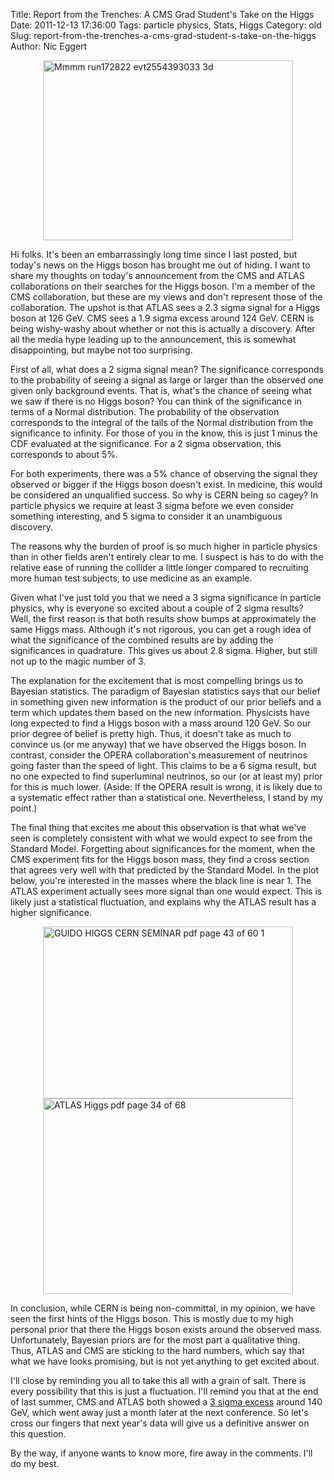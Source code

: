Title: Report from the Trenches: A CMS Grad Student's Take on the Higgs
Date: 2011-12-13 17:36:00
Tags: particle physics, Stats, Higgs
Category: old
Slug: report-from-the-trenches-a-cms-grad-student-s-take-on-the-higgs
Author: Nic Eggert


<img alt="Mmmm run172822 evt2554393033 3d" border="0" height="288" src="http://lh6.ggpht.com/-hPHBh1UVJic/TuvD-aa1MYI/AAAAAAAAAX4/BQgsVZulLkw/mmmm-run172822-evt2554393033-3d.jpg?imgmax=800" style="display: block; margin-left: auto; margin-right: auto;" title="mmmm-run172822-evt2554393033-3d.jpg" width="400" />

Hi folks. It's been an embarrassingly long time since I last posted, but today's news on the Higgs boson has brought me out of hiding. I want to share my thoughts on today's announcement from the CMS and ATLAS collaborations on their searches for the Higgs boson. I'm a member of the CMS collaboration, but these are my views and don't represent those of the collaboration.
<a name='more'></a>
The upshot is that ATLAS sees a 2.3 sigma signal for a Higgs boson at 126 GeV. CMS sees a 1.9 sigma excess around 124 GeV. CERN is being wishy-washy about whether or not this is actually a discovery. After all the media hype leading up to the announcement, this is somewhat disappointing, but maybe not too surprising.

First of all, what does a 2 sigma signal mean? The significance corresponds to the probability of seeing a signal as large or larger than the observed one given only background events. That is, what's the chance of seeing what we saw if there is no Higgs boson? You can think of the significance in terms of a Normal distribution. The probability of the observation corresponds to the integral of the tails of the Normal distribution from the significance to infinity. For those of you in the know, this is just 1 minus the CDF evaluated at the significance. For a 2 sigma observation, this corresponds to about 5%.

For both experiments, there was a 5% chance of observing the signal they observed or bigger if the Higgs boson doesn't exist. In medicine, this would be considered an unqualified success. So why is CERN being so cagey? In particle physics we require at least 3 sigma before we even consider something interesting, and 5 sigma to consider it an unambiguous discovery.

The reasons why the burden of proof is so much higher in particle physics than in other fields aren't entirely clear to me. I suspect is has to do with the relative ease of running the collider a little longer compared to recruiting more human test subjects, to use medicine as an example.

Given what I've just told you that we need a 3 sigma significance in particle physics, why is everyone so excited about a couple of 2 sigma results? Well, the first reason is that both results show bumps at approximately the same Higgs mass. Although it's not rigorous, you can get a rough idea of what the significance of the combined results are by adding the significances in quadrature. This gives us about 2.8 sigma. Higher, but still not up to the magic number of 3.

The explanation for the excitement that is most compelling brings us to Bayesian statistics. The paradigm of Bayesian statistics says that our belief in something given new information is the product of our prior beliefs and a term which updates them based on the new information. Physicists have long expected to find a Higgs boson with a mass around 120 GeV. So our prior degree of belief is pretty high. Thus, it doesn't take as much to convince us (or me anyway) that we have observed the Higgs boson. In contrast, consider the OPERA collaboration's measurement of neutrinos going faster than the speed of light. This claims to be a 6 sigma result, but no one expected to find superluminal neutrinos, so our (or at least my) prior for this is much lower. (Aside: If the OPERA result is wrong, it is likely due to a systematic effect rather than a statistical one. Nevertheless, I stand by my point.)

The final thing that excites me about this observation is that what we've seen is completely consistent with what we would expect to see from the Standard Model. Forgetting about significances for the moment, when the CMS experiment fits for the Higgs boson mass, they find a cross section that agrees very well with that predicted by the Standard Model. In the plot below, you're interested in the masses where the black line is near 1. The ATLAS experiment actually sees more signal than one would expect. This is likely just a statistical fluctuation, and explains why the ATLAS result has a higher significance.

<img alt="GUIDO HIGGS CERN SEMINAR pdf  page 43 of 60 1" border="0" height="275" src="http://lh6.ggpht.com/-tHKpXH_FDfM/TuvD_jbM8wI/AAAAAAAAAYA/-LWjE0AqDog/GUIDO_HIGGS_CERN_SEMINAR.pdf%252520%252528page%25252043%252520of%25252060%252529-1.png?imgmax=800" style="display: block; margin-left: auto; margin-right: auto;" title="GUIDO_HIGGS_CERN_SEMINAR.pdf (page 43 of 60)-1.png" width="400" />

<img alt="ATLAS Higgs pdf  page 34 of 68" border="0" height="313" src="http://lh6.ggpht.com/-dLvDz4KoVuU/TuvEBK3mg3I/AAAAAAAAAYI/4x-6m2b-g0M/ATLAS-Higgs.pdf%252520%252528page%25252034%252520of%25252068%252529.jpg?imgmax=800" style="display: block; margin-left: auto; margin-right: auto;" title="ATLAS-Higgs.pdf (page 34 of 68).jpg" width="400" />

In conclusion, while CERN is being non-committal, in my opinion, we have seen the first hints of the Higgs boson. This is mostly due to my high personal prior that there the Higgs boson exists around the observed mass. Unfortunately, Bayesian priors are for the most part a qualitative thing. Thus, ATLAS and CMS are sticking to the hard numbers, which say that what we have looks promising, but is not yet anything to get excited about.

I'll close by reminding you all to take this all with a grain of salt. There is every possibility that this is just a fluctuation. I'll remind you that at the end of last summer, CMS and ATLAS both showed a <a href="http://resonaances.blogspot.com/2011/07/higgs-wont-come-out-of-closet.html">3 sigma excess</a> around 140 GeV, which went away just a month later at the next conference. So let's cross our fingers that next year's data will give us a definitive answer on this question.

By the way, if anyone wants to know more, fire away in the comments. I'll do my best.
